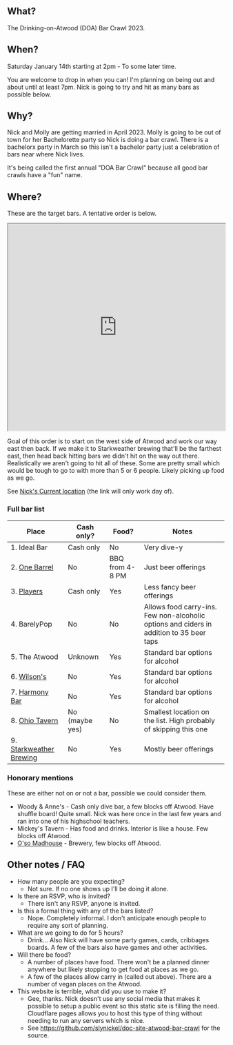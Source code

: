 ## What?
The Drinking-on-Atwood (DOA) Bar Crawl 2023.

## When?
Saturday January 14th starting at 2pm - To some later time. 

You are welcome to drop in when you can! 
I'm planning on being out and about until at least 7pm. Nick is going to try and hit as many bars as possible below. 

## Why?
Nick and Molly are getting married in April 2023. 
Molly is going to be out of town for her Bachelorette party so Nick is doing a bar crawl. 
There is a bachelorx party in March so this isn't a bachelor party just a celebration
of bars near where Nick lives.

It's being called the first annual "DOA Bar Crawl" because all good bar crawls have a "fun" name. 

## Where?

These are the target bars. A tentative order is below.

<!--
This is a MyMaps Google map. 
 -->

<iframe src="https://www.google.com/maps/d/u/0/embed?mid=1UVdmLFwleORKFIRq0Mciyfmav4QNYWw&ehbc=2E312F" width="100%" height="480"></iframe>

Goal of this order is to start on the west side of Atwood and work our way east then back. If we make it to Starkweather brewing that'll be the farthest east, then head back hitting bars we didn't hit on the way out there. Realistically we aren't going to hit all of these. Some are pretty small which would be tough to go to with more than 5 or 6 people. Likely picking up food as we go.

See [Nick's Current location](https://maps.app.goo.gl/3NqGnWHv5FHChQVc8) (the link will only work day of). 

### Full bar list

| Place | Cash only? | Food? | Notes |
| --- | --- | --- | --- |
| 1. Ideal Bar | Cash only | No | Very dive-y |
| 2. [One Barrel] | No | BBQ from 4-8 PM | Just beer offerings |
| 3. [Players] | Cash only | Yes | Less fancy beer offerings |
| 4. BarelyPop | No | No  | Allows food carry-ins. Few non-alcoholic options and ciders in addition to 35 beer taps |
| 5. The Atwood | Unknown | Yes | Standard bar options for alcohol |
| 6. [Wilson's] | No | Yes | Standard bar options for alcohol |
| 7. [Harmony Bar] | No | Yes | Standard bar options for alcohol |
| 8. [Ohio Tavern] | No (maybe yes) | No | Smallest location on the list. High probably of skipping this one |
| 9. [Starkweather Brewing] | No | Yes | Mostly beer offerings |

[One Barrel]: https://www.onebarrelbrewing.com/locations/madison-taproom
[Players]: https://www.playerssportsbarmadison.com/
[Wilson's]: https://wilsonssportsbarandgrill.com/
[Harmony Bar]: https://harmonybarandgrill.com/
[Ohio Tavern]: https://theohiotavern.com/home/
[Starkweather Brewing]: https://starkweatherbrewing.com/

### Honorary mentions 

These are either not on or not a bar, possible we could consider them.

* Woody & Anne's - Cash only dive bar, a few blocks off Atwood. Have shuffle board! Quite small. Nick was here once in the last few years and ran into one of his highschool teachers.
* Mickey's Tavern - Has food and drinks. Interior is like a house. Few blocks off Atwood.
* [O'so Madhouse](https://www.osobrewing.com/the-madhouse) - Brewery, few blocks off Atwood. 

## Other notes / FAQ
* How many people are you expecting?
    * Not sure. If no one shows up I'll be doing it alone.
* Is there an RSVP, who is invited?
    * There isn't any RSVP, anyone is invited.
* Is this a formal thing with any of the bars listed?
    * Nope. Completely informal. I don't anticipate enough people to require any sort of planning.
* What are we going to do for 5 hours?
    * Drink... Also Nick will have some party games, cards, cribbages boards. 
    A few of the bars also have games and other activities.
* Will there be food? 
    * A number of places have food. There won't be a planned dinner anywhere but likely stopping to get food at places as we go.
    * A few of the places allow carry in (called out above). There are a number of vegan places on the Atwood.
* This website is terrible, what did you use to make it?
    * Gee, thanks. Nick doesn't use any social media that makes it possible to setup a public event so this static site is filling the need. Cloudflare pages allows you to host this type of thing without needing to run any servers which is nice.
    * See https://github.com/slynickel/doc-site-atwood-bar-crawl for the source.
